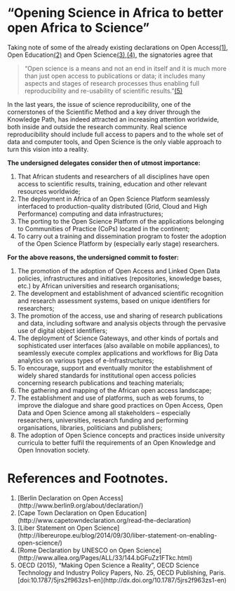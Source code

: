 # “Opening Science in Africa to better open Africa to Science”

Taking note of some of the already existing declarations on Open Access<a href="#Open-Access">(1)</a>, Open Education<a href="#2">(2)</a> and Open Science<a href="#3">(3)</a>,<a href="#4">(4)</a>, the signatories agree that

> “Open science is a means and not an end in itself and it is much more than just open access to publications or data; it includes many aspects and stages of research processes thus enabling full reproducibility and re-usability of scientific results.”<a href="#5">(5)</a>

In the last years, the issue of science reproducibility, one of the cornerstones of the Scientific Method and a key driver through the Knowledge Path, has indeed attracted an increasing attention worldwide, both inside and outside the research community. Real science reproducibility should include full access to papers and to the whole set of data and computer tools, and Open Science is the only viable approach to turn this vision into a reality.

**The undersigned delegates consider then of utmost importance:**

  1. That African students and researchers of all disciplines have open access to scientific results, training, education and other relevant resources worldwide;
  1. The deployment in Africa of an Open Science Platform seamlessly interfaced to production-quality distributed (Grid, Cloud and High Performance) computing and data infrastructures;
  1. The porting to the Open Science Platform of the applications belonging to Communities of Practice (CoPs) located in the continent;
  1. To carry out a training and dissemination program to foster the adoption of the Open Science Platform by (especially early stage) researchers.

**For the above reasons, the undersigned commit to foster:**

  1. The promotion of the adoption of Open Access and Linked Open Data policies, infrastructures and initiatives (repositories, knowledge bases, etc.) by African universities and research organisations;
  2. The development and establishment of advanced scientific recognition and research assessment systems, based on unique identifiers for researchers;
  3. The promotion of the access, use and sharing of research publications and data, including software and analysis objects through the pervasive use of digital object identifiers;
  4. The deployment of Science Gateways, and other kinds of portals and sophisticated user interfaces (also available on mobile appliances), to seamlessly execute complex applications and workflows for Big Data analytics on various types of e-Infrastructures;
  5. To encourage, support and eventually monitor the establishment of widely shared standards for institutional open access policies concerning research publications and teaching materials;
  6. The gathering and mapping of the African open access landscape;
  7. The establishment and use of platforms, such as web forums, to improve the dialogue and share good practices on Open Access, Open Data and Open Science among all stakeholders – especially researchers, universities, research funding and performing organisations, libraries, politicians and publishers;
  8. The adoption of Open Science concepts and practices inside university curricula to better fulfil the requirements of an Open Knowledge and Open Innovation society.



# References and Footnotes.

<ol>
  <li id="Open-Access"> [Berlin Declaration on Open Access](http://www.berlin9.org/about/declaration/)</li>
  <li id="2"> [Cape Town Declaration on Open Education](http://www.capetowndeclaration.org/read-the-declaration)</li>
  <li id="3"> [Liber Statement on Open Science](http://libereurope.eu/blog/2014/09/30/liber-statement-on-enabling-open-science/) </li>
  <li id="4"> [Rome Declaration by UNESCO on Open Science](http://www.allea.org/Pages/ALL/33/144.bGFuZz1FTkc.html)</li>
  <li id="5"> OECD (2015), “Making Open Science a Reality”, OECD Science Technology and Industry Policy Papers, No. 25, OECD Publishing, Paris. [doi:10.1787/5jrs2f963zs1-en](http://dx.doi.org/10.1787/5jrs2f963zs1-en)
